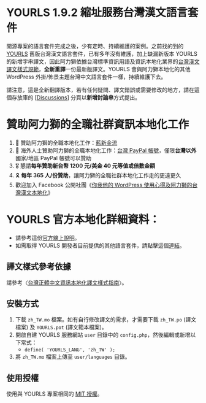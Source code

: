 # YOURLS 1.9.2 縮址服務台灣漢文語言套件
開源專案的語言套件完成之後，少有定時、持續維護的案例。之前找的到的 [YOURLS](https://github.com/YOURLS/YOURLS) 舊版台灣漢文語言套件，已有多年沒有維護，加上缺漏新版本 YOURLS 的新增字串譯文，因此阿力獅依據台灣標準資訊用語及資訊本地化業界的[台灣漢文譯文樣式規範](https://tw.wordpress.org/team/handbook/handbook/zh-tw-localization-style-guide/)，**全新重譯**一份最新版譯文。YOURLS 會與阿力獅本地化的其他 WordPress 外掛/佈景主題台灣中文語言套件一樣，持續維護下去。

請注意，這是全新翻譯版本，若有任何疑問、譯文錯誤或需要修改的地方，請在這個存放庫的 [[Discussions](https://github.com/alexclassroom/YOURLS-zh_TW/discussions)] 分頁以**新增討論串**方式提出。

# 贊助阿力獅的全職社群資訊本地化工作
1. 🎁 贊助阿力獅的全職本地化工作：[藍新金流](https://suo.fyi/donate-alexlion-blue)
2. 🧧 海外人士贊助阿力獅的全職本地化工作：[台灣 PayPal 帳號](https://suo.fyi/donate-alexlion-paypal)，僅限**台灣以外**國家/地區 PayPal 帳號可以贊助
3. 🎖️ 懇請**每年贊助新台幣 1200 元/美金 40 元等值或倍數金額**
4. 🎗️ **每年 365 人/份贊助**，讓阿力獅的全職社群本地化工作走的更遠更久
5. 歡迎加入 Facebook 公開社團《[你我他的 WordPress 使用心得及阿力獅的台灣漢文本地化](https://www.facebook.com/groups/wordpresstwhant)》

# YOURLS 官方本地化詳細資料：
- 請參考這份[官方線上說明](https://yourls.org/docs/guide/extend/languages.html)。
- 如需取得 YOURLS 開發者目前提供的其他語言套件，請點擊這個[連結](https://github.com/YOURLS/awesome#translations)。

## 譯文樣式參考依據
請參考〈[台灣正體中文資訊本地化譯文樣式指南](https://tw.wordpress.org/team/handbook/handbook/zh-tw-localization-style-guide/)〉。

## 安裝方式
1. 下載 `zh_TW.mo` 檔案。如有自行修改譯文的需求，才需要下載 `zh_TW.po` (譯文檔案) 及 `YOURLS.pot` (譯文範本檔案)。
2. 開啟自建 YOURLS 服務網站 `user` 目錄中的 `config.php`，然後編輯或新增以下常式：
    - `define( 'YOURLS_LANG', 'zh_TW' );`
3. 將 `zh_TW.mo` 檔案上傳至 `user/languages` 目錄。

## 使用授權
使用與 YOURLS 專案相同的 [MIT 授權](https://opensource.org/licenses/MIT)。
